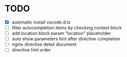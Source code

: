 # TODO

- [x] automatic install vscode.d.ts
- [ ] filter autocompletion items by checking context block
- [ ] add location block param "location" placeholder
- [ ] auto show parameters hint after directive completion 
- [ ] nginx directive detail document
- [ ] directive hint order